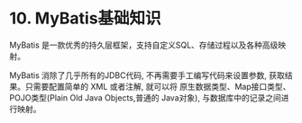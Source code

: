 # 10. MyBatis基础知识

MyBatis 是一款优秀的持久层框架，支持自定义SQL、存储过程以及各种高级映射。

MyBatis 消除了几乎所有的JDBC代码, 不再需要手工编写代码来设置参数, 获取结果。只需要配置简单的 XML 或者注解, 就可以将 原生数据类型、Map接口类型、POJO类型(Plain Old Java Objects,普通的 Java对象), 与数据库中的记录之间进行映射。
